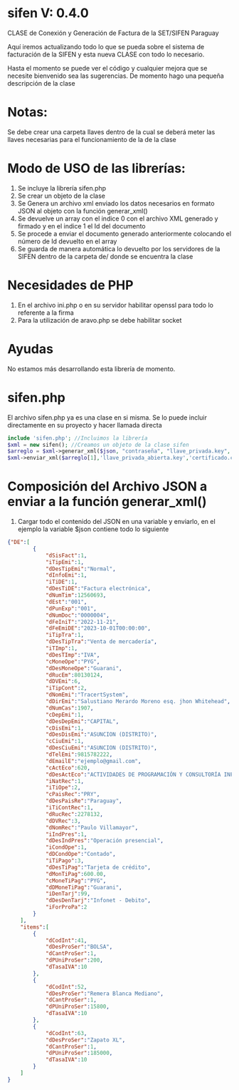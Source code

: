 # sifen V: 0.4.0
CLASE de Conexión y Generación de Factura de la SET/SIFEN Paraguay

Aquí iremos actualizando todo lo que se pueda sobre el sistema de facturación de la SIFEN y esta nueva CLASE con todo lo necesario.

Hasta el momento se puede ver el código y cualquier mejora que se necesite bienvenido sea las sugerencias.
De momento hago una pequeña descripción de la clase

# Notas:
Se debe crear una carpeta llaves dentro de la cual se deberá meter las llaves necesarias para el funcionamiento de la de la clase

# Modo de USO de las librerías:
1. Se incluye la librería sifen.php
2. Se crear un objeto de la clase
3. Se Genera un archivo xml enviado los datos necesarios en formato JSON al objeto con la función generar_xml()
4. Se devuelve un array con el indice 0 con el archivo XML generado y firmado y en el indice 1 el Id del documento
5. Se procede a enviar el documento generado anteriormente colocando el número de Id devuelto en el array
6. Se guarda de manera automática lo devuelto por los servidores de la SIFEN dentro de la carpeta de/ donde se encuentra la clase

# Necesidades de PHP
1. En el archivo ini.php o en su servidor habilitar openssl para todo lo referente a la firma
2. Para la utilización de aravo.php se debe habilitar socket

# Ayudas
No estamos más desarrollando esta librería de momento.

# sifen.php
El archivo sifen.php ya es una clase en si misma.
Se lo puede incluir directamente en su proyecto y hacer llamada directa

```php
include 'sifen.php'; //Incluimos la librería
$xml = new sifen(); //Creamos un objeto de la clase sifen
$arreglo = $xml->generar_xml($json, "contraseña", "llave_privada.key", "certificado.cer"); //Llamamos a la función generar_xml enviando los parametros a ser usados
$xml->enviar_xml($arreglo[1],'llave_privada_abierta.key','certificado.cer'); //Llamamos a la función para enviar el archivo a la SIFEN
```

# Composición del Archivo JSON a enviar a la función generar_xml()
1. Cargar todo el contenido del JSON en una variable y enviarlo, en el ejemplo la variable $json contiene todo lo siguiente
```json
{"DE":[
        {
            "dSisFact":1,
            "iTipEmi":1,
            "dDesTipEmi":"Normal",
            "dInfoEmi":1,
            "iTiDE":1,
            "dDesTiDE":"Factura electrónica",
            "dNumTim":12560693,
            "dEst":"001",
            "dPunExp":"001",
            "dNumDoc":"0000004",
            "dFeIniT":"2022-11-21",
            "dFeEmiDE":"2023-10-01T00:00:00",
            "iTipTra":1,
            "dDesTipTra":"Venta de mercadería",
            "iTImp":1,
            "dDesTImp":"IVA",
            "cMoneOpe":"PYG",
            "dDesMoneOpe":"Guarani",
            "dRucEm":80130124,
            "dDVEmi":6,
            "iTipCont":2,
            "dNomEmi":"TracertSystem",
            "dDirEmi":"Salustiano Merardo Moreno esq. jhon Whitehead",
            "dNumCas":1907,
            "cDepEmi":1,
            "dDesDepEmi":"CAPITAL",
            "cDisEmi":1,
            "dDesDisEmi":"ASUNCION (DISTRITO)",
            "cCiuEmi":1,
            "dDesCiuEmi":"ASUNCION (DISTRITO)",
            "dTelEmi":9815782222,
            "dEmailE":"ejemplo@gmail.com",
            "cActEco":620,
            "dDesActEco":"ACTIVIDADES DE PROGRAMACIÓN Y CONSULTORÍA INFORMÁTICAS Y OTRAS ACTIVIDADES CONEXAS",
            "iNatRec":1,
            "iTiOpe":2,
            "cPaisRec":"PRY",
            "dDesPaisRe":"Paraguay",
            "iTiContRec":1,
            "dRucRec":2278132,
            "dDVRec":3,
            "dNomRec":"Paulo Villamayor",
            "iIndPres":1,
            "dDesIndPres":"Operación presencial",
            "iCondOpe":1,
            "dDCondOpe":"Contado",
            "iTiPago":3,
            "dDesTiPag":"Tarjeta de crédito",
            "dMonTiPag":600.00,
            "cMoneTiPag":"PYG",
            "dDMoneTiPag":"Guarani",
            "iDenTarj":99,
            "dDesDenTarj":"Infonet - Debito",
            "iForProPa":2
        }
    ],
    "items":[
        {
            "dCodInt":41,
            "dDesProSer":"BOLSA",
            "dCantProSer":1,
            "dPUniProSer":200,
            "dTasaIVA":10
        },
        {
            "dCodInt":52,
            "dDesProSer":"Remera Blanca Mediano",
            "dCantProSer":1,
            "dPUniProSer":15800,
            "dTasaIVA":10
        },
        {
            "dCodInt":63,
            "dDesProSer":"Zapato XL",
            "dCantProSer":1,
            "dPUniProSer":185000,
            "dTasaIVA":10
        }
    ]
}
```
